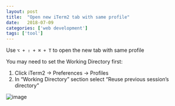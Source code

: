 ```yaml
---
layout: post
title:  "Open new iTerm2 tab with same profile"
date:   2018-07-09
categories: ['web development']
tags: ['tool']
---
```


Use `⌥ + ⇧ + ⌘ + T` to open the new tab with same profile

You may need to set the Working Directory first:

1. Click iTerm2 → Preferences → Profiles
1. In “Working Directory” section select “Reuse previous session’s directory”

![image](https://user-images.githubusercontent.com/6168498/71333590-799daf80-2575-11ea-84e3-0260071377ba.png)
